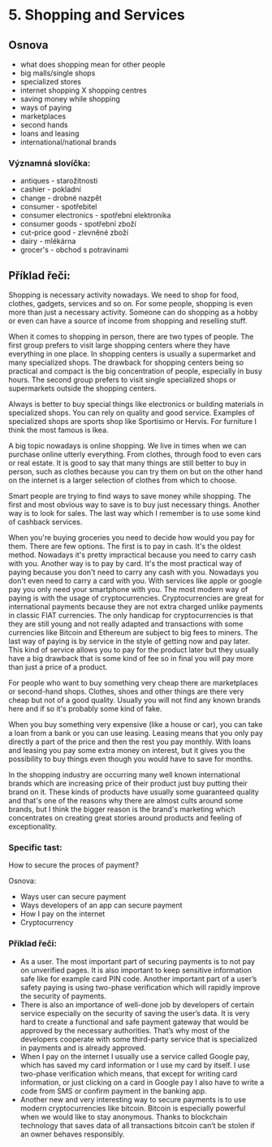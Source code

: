 # 5. Shopping and Services

## Osnova

* what does shopping mean for other people
* big malls/single shops
* specialized stores
* internet shopping X shopping centres
* saving money while shopping
* ways of paying
* marketplaces
* second hands
* loans and leasing
* international/national brands

### Významná slovíčka:
* antiques - starožitnosti 
* cashier - pokladní 
* change - drobné nazpět 
* consumer - spotřebitel 
* consumer electronics - spotřební elektronika 
* consumer goods - spotřební zboží 
* cut-price good - zlevněné zboží 
* dairy - mlékárna 
* grocer's - obchod s potravinami 

## Příklad řeči:
Shopping is necessary activity nowadays. We need to shop for food, clothes, gadgets, services and so on. For some people, shopping is even more than just a necessary activity. Someone can do shopping as a hobby or even can have a source of income from shopping and reselling stuff. 

When it comes to shopping in person, there are two types of people. The first group prefers to visit large shopping centers where they have everything in one place. In shopping centers is usually a supermarket and many specialized shops. The drawback for shopping centers being so practical and compact is the big concentration of people, especially in busy hours. The second group prefers to visit single specialized shops or supermarkets outside the shopping centers.

Always is better to buy special things like electronics or building materials in specialized shops. You can rely on quality and good service. Examples of specialized shops are sports shop like Sportisimo or Hervis. For furniture I think the most famous is Ikea.

A big topic nowadays is online shopping. We live in times when we can purchase online utterly everything. From clothes, through food to even cars or real estate. It is good to say that many things are still better to buy in person, such as clothes because you can try them on but on the other hand on the internet is a larger selection of clothes from which to choose. 

Smart people are trying to find ways to save money while shopping. The first and most obvious way to save is to buy just necessary things. Another way is to look for sales. The last way which I remember is to use some kind of cashback services. 

When you're buying groceries you need to decide how would you pay for them. There are few options. The first is to pay in cash. It's the oldest method. Nowadays it's pretty impractical because you need to carry cash with you. Another way is to pay by card. It's the most practical way of paying because you don't need to carry any cash with you. Nowadays you don't even need to carry a card with you. With services like apple or google pay you only need your smartphone with you. The most modern way of paying is with the usage of cryptocurrencies. Cryptocurrencies are great for international payments because they are not extra charged unlike payments in classic FIAT currencies. The only handicap for cryptocurrencies is that they are still young and not really adapted and transactions with some currencies like Bitcoin and Ethereum are subject to big fees to miners. The last way of paying is by service in the style of getting now and pay later. This kind of service allows you to pay for the product later but they usually have a big drawback that is some kind of fee so in final you will pay more than just a price of a product.  

For people who want to buy something very cheap there are marketplaces or second-hand shops. Clothes, shoes and other things are there very cheap but not of a good quality. Usually you will not find any known brands here and if so it's probably some kind of fake.

When you buy something very expensive (like a house or car), you can take a loan from a bank or you can use leasing. Leasing means that you only pay directly a part of the price and then the rest you pay monthly. With loans and leasing you pay some extra money on interest, but it gives you the possibility to buy things even though you would have to save for months.

In the shopping industry are occurring many well known international brands which are increasing price of their product just buy putting their brand on it. These kinds of products have usually some guaranteed quality and that's one of the reasons why there are almost cults around some brands, but I think the bigger reason is the brand's marketing which concentrates on creating great stories around products and feeling of exceptionality.  


### Specific tast:
How to secure the proces of payment?

Osnova: 
* Ways user can secure payment
* Ways developers of an app can secure payment
* How I pay on the internet
* Cryptocurrency 


### Příklad řeči:
* As a user. The most important part of securing payments is to not pay on unverified pages. It is also important to keep sensitive information safe like for example card PIN code. Another important part of a user’s safety paying is using two-phase verification which will rapidly improve the security of payments. 
* There is also an importance of well-done job by developers of certain service especially on the security of saving the user’s data. It is very hard to create a functional and safe payment gateway that would be approved by the necessary authorities. That’s why most of the developers cooperate with some third-party service that is specialized in payments and is already approved.  
* When I pay on the internet I usually use a service called Google pay, which has saved my card information or I use my card by itself. I use two-phase verification which means, that except for writing card information, or just clicking on a card in Google pay I also have to write a code from SMS or confirm payment in the banking app.
* Another new and very interesting way to secure payments is to use modern cryptocurrencies like bitcoin. Bitcoin is especially powerful when we would like to stay anonymous. Thanks to blockchain technology that saves data of all transactions bitcoin can’t be stolen if an owner behaves responsibly.  
